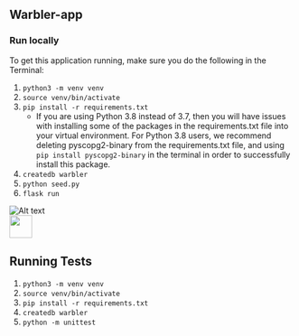 ## Warbler-app
### Run locally
To get this application running, make sure you do the following in the Terminal:

1. `python3 -m venv venv`
2. `source venv/bin/activate`
3. `pip install -r requirements.txt`
      -   If you are using Python 3.8 instead of 3.7, then you will have issues with installing some of the packages in the requirements.txt file into your virtual environment.
For Python 3.8 users, we recommend deleting pyscopg2-binary from the requirements.txt file, and using `pip install pyscopg2-binary` in the terminal in order to successfully install this package.
4. `createdb warbler`
5. `python seed.py`
6. `flask run`

![Alt text](https://github.com/maryamsoltani/warbler/blob/main/warbler.gif)
<br>
<img src="https://github.com/maryamsoltani/warbler/blob/main/warbler.gif" width= "40" height = "40" />



Running Tests
-------------
1. `python3 -m venv venv`
2. `source venv/bin/activate`
3. `pip install -r requirements.txt`
4. `createdb warbler`
5. `python -m unittest`

